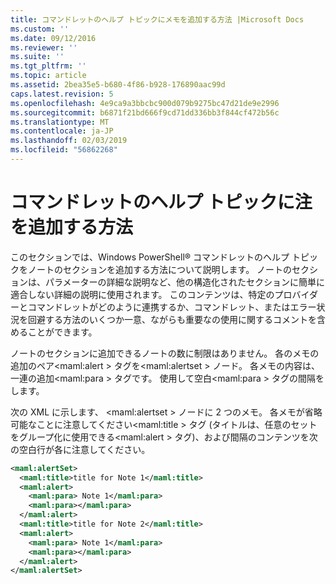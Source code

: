 ```yaml
---
title: コマンドレットのヘルプ トピックにメモを追加する方法 |Microsoft Docs
ms.custom: ''
ms.date: 09/12/2016
ms.reviewer: ''
ms.suite: ''
ms.tgt_pltfrm: ''
ms.topic: article
ms.assetid: 2bea35e5-b680-4f86-b928-176890aac99d
caps.latest.revision: 5
ms.openlocfilehash: 4e9ca9a3bbcbc900d079b9275bc47d21de9e2996
ms.sourcegitcommit: b6871f21bd666f9cd71dd336bb3f844cf472b56c
ms.translationtype: MT
ms.contentlocale: ja-JP
ms.lasthandoff: 02/03/2019
ms.locfileid: "56862268"
---
```

# <a name="how-to-add-notes-to-a-cmdlet-help-topic"></a>コマンドレットのヘルプ トピックに注を追加する方法

このセクションでは、Windows PowerShell® コマンドレットのヘルプ トピックをノートのセクションを追加する方法について説明します。 ノートのセクションは、パラメーターの詳細な説明など、他の構造化されたセクションに簡単に適合しない詳細の説明に使用されます。 このコンテンツは、特定のプロバイダーとコマンドレットがどのように連携するか、コマンドレット、またはエラー状況を回避する方法のいくつか一意、ながらも重要なの使用に関するコメントを含めることができます。

ノートのセクションに追加できるノートの数に制限はありません。 各のメモの追加のペア\<maml:alert > タグを\<maml:alertset > ノード。 各メモの内容は、一連の追加\<maml:para > タグです。 使用して空白\<maml:para > タグの間隔をします。

次の XML に示します、 \<maml:alertset > ノードに 2 つのメモ。 各メモが省略可能なことに注意してください\<maml:title > タグ (タイトルは、任意のセットをグループ化に使用できる\<maml:alert > タグ)、および間隔のコンテンツを次の空白行が各に注意してください。

```xml
<maml:alertSet>
  <maml:title>title for Note 1</maml:title>
  <maml:alert>
    <maml:para> Note 1</maml:para>
    <maml:para></maml:para>
  </maml:alert>
  <maml:title>title for Note 2</maml:title>
  <maml:alert>
    <maml:para> Note 1</maml:para>
    <maml:para></maml:para>
  </maml:alert>
</maml:alertSet>
```



